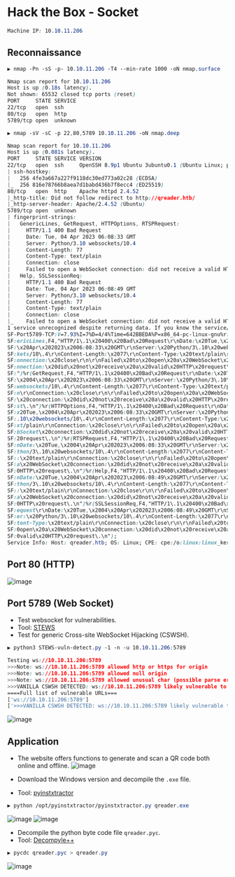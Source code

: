 # Hack the Box - Socket
```CSS
Machine IP: 10.10.11.206
```

## Reconnaissance
```CSS
▶ nmap -Pn -sS -p- 10.10.11.206 -T4 --min-rate 1000 -oN nmap.surface

Nmap scan report for 10.10.11.206
Host is up (0.18s latency).
Not shown: 65532 closed tcp ports (reset)
PORT     STATE SERVICE
22/tcp   open  ssh
80/tcp   open  http
5789/tcp open  unknown
```

```CSS
▶ nmap -sV -sC -p 22,80,5789 10.10.11.206 -oN nmap.deep

Nmap scan report for 10.10.11.206                                                     
Host is up (0.081s latency).                                                     
PORT     STATE SERVICE VERSION                                                        
22/tcp   open  ssh     OpenSSH 8.9p1 Ubuntu 3ubuntu0.1 (Ubuntu Linux; protocol 2.0)
| ssh-hostkey:                                                                        
|   256 4fe3a667a227f9118dc30ed773a02c28 (ECDSA)                          
|_  256 816e78766b8aea7d1babd436b7f8ecc4 (ED25519)                        
80/tcp   open  http    Apache httpd 2.4.52                                            
|_http-title: Did not follow redirect to http://qreader.htb/              
|_http-server-header: Apache/2.4.52 (Ubuntu)                              
5789/tcp open  unknown                                                                
| fingerprint-strings:                                                                
|   GenericLines, GetRequest, HTTPOptions, RTSPRequest:                   
|     HTTP/1.1 400 Bad Request                                                        
|     Date: Tue, 04 Apr 2023 06:08:33 GMT                                             
|     Server: Python/3.10 websockets/10.4                                             
|     Content-Length: 77                                                              
|     Content-Type: text/plain                                                        
|     Connection: close                                                               
|     Failed to open a WebSocket connection: did not receive a valid HTTP request.
|   Help, SSLSessionReq:                                                              
|     HTTP/1.1 400 Bad Request     
|     Date: Tue, 04 Apr 2023 06:08:49 GMT                                             
|     Server: Python/3.10 websockets/10.4
|     Content-Length: 77                                                                                                                                                    
|     Content-Type: text/plain                                                                                                                                              
|     Connection: close                                                                                                                                                     
|_    Failed to open a WebSocket connection: did not receive a valid HTTP request.
1 service unrecognized despite returning data. If you know the service/version, please submit the following fingerprint at https://nmap.org/cgi-bin/submit.cgi?new-service :
SF-Port5789-TCP:V=7.93%I=7%D=4/4%Time=642BBEDA%P=x86_64-pc-linux-gnu%r(Gen
SF:ericLines,F4,"HTTP/1\.1\x20400\x20Bad\x20Request\r\nDate:\x20Tue,\x2004
SF:\x20Apr\x202023\x2006:08:33\x20GMT\r\nServer:\x20Python/3\.10\x20websoc
SF:kets/10\.4\r\nContent-Length:\x2077\r\nContent-Type:\x20text/plain\r\nC
SF:onnection:\x20close\r\n\r\nFailed\x20to\x20open\x20a\x20WebSocket\x20co
SF:nnection:\x20did\x20not\x20receive\x20a\x20valid\x20HTTP\x20request\.\n
SF:")%r(GetRequest,F4,"HTTP/1\.1\x20400\x20Bad\x20Request\r\nDate:\x20Tue,
SF:\x2004\x20Apr\x202023\x2006:08:33\x20GMT\r\nServer:\x20Python/3\.10\x20
SF:websockets/10\.4\r\nContent-Length:\x2077\r\nContent-Type:\x20text/plai
SF:n\r\nConnection:\x20close\r\n\r\nFailed\x20to\x20open\x20a\x20WebSocket
SF:\x20connection:\x20did\x20not\x20receive\x20a\x20valid\x20HTTP\x20reque
SF:st\.\n")%r(HTTPOptions,F4,"HTTP/1\.1\x20400\x20Bad\x20Request\r\nDate:\
SF:x20Tue,\x2004\x20Apr\x202023\x2006:08:33\x20GMT\r\nServer:\x20Python/3\
SF:.10\x20websockets/10\.4\r\nContent-Length:\x2077\r\nContent-Type:\x20te
SF:xt/plain\r\nConnection:\x20close\r\n\r\nFailed\x20to\x20open\x20a\x20We
SF:bSocket\x20connection:\x20did\x20not\x20receive\x20a\x20valid\x20HTTP\x
SF:20request\.\n")%r(RTSPRequest,F4,"HTTP/1\.1\x20400\x20Bad\x20Request\r\
SF:nDate:\x20Tue,\x2004\x20Apr\x202023\x2006:08:33\x20GMT\r\nServer:\x20Py
SF:thon/3\.10\x20websockets/10\.4\r\nContent-Length:\x2077\r\nContent-Type
SF::\x20text/plain\r\nConnection:\x20close\r\n\r\nFailed\x20to\x20open\x20
SF:a\x20WebSocket\x20connection:\x20did\x20not\x20receive\x20a\x20valid\x2
SF:0HTTP\x20request\.\n")%r(Help,F4,"HTTP/1\.1\x20400\x20Bad\x20Request\r\
SF:nDate:\x20Tue,\x2004\x20Apr\x202023\x2006:08:49\x20GMT\r\nServer:\x20Py
SF:thon/3\.10\x20websockets/10\.4\r\nContent-Length:\x2077\r\nContent-Type
SF::\x20text/plain\r\nConnection:\x20close\r\n\r\nFailed\x20to\x20open\x20
SF:a\x20WebSocket\x20connection:\x20did\x20not\x20receive\x20a\x20valid\x2
SF:0HTTP\x20request\.\n")%r(SSLSessionReq,F4,"HTTP/1\.1\x20400\x20Bad\x20R
SF:equest\r\nDate:\x20Tue,\x2004\x20Apr\x202023\x2006:08:49\x20GMT\r\nServ
SF:er:\x20Python/3\.10\x20websockets/10\.4\r\nContent-Length:\x2077\r\nCon
SF:tent-Type:\x20text/plain\r\nConnection:\x20close\r\n\r\nFailed\x20to\x2
SF:0open\x20a\x20WebSocket\x20connection:\x20did\x20not\x20receive\x20a\x2
SF:0valid\x20HTTP\x20request\.\n");
Service Info: Host: qreader.htb; OS: Linux; CPE: cpe:/o:linux:linux_kernel
```
## Port 80 (HTTP)
![image](https://user-images.githubusercontent.com/83878909/229703936-7e17a816-81bd-423d-85d0-87340533cdc2.png)

## Port 5789 (Web Socket)
- Test websocket for vulnerabilities.
- Tool: [STEWS](https://github.com/PalindromeLabs/STEWS)
- Test for generic Cross-site WebSocket Hijacking (CSWSH).

```CSS
▶ python3 STEWS-vuln-detect.py -1 -n -u 10.10.11.206:5789

Testing ws://10.10.11.206:5789
>>>Note: ws://10.10.11.206:5789 allowed http or https for origin
>>>Note: ws://10.10.11.206:5789 allowed null origin
>>>Note: ws://10.10.11.206:5789 allowed unusual char (possible parse error)
>>>VANILLA CSWSH DETECTED: ws://10.10.11.206:5789 likely vulnerable to vanilla CSWSH (any origin)
====Full list of vulnerable URLs===
['ws://10.10.11.206:5789']
['>>>VANILLA CSWSH DETECTED: ws://10.10.11.206:5789 likely vulnerable to vanilla CSWSH (any origin)']
```
![image](https://user-images.githubusercontent.com/83878909/229711076-b95bf50d-7021-4e24-8d5a-8d28cb23c0a1.png)

## Application
- The website offers functions to generate and scan a QR code both online and offline.
![image](https://user-images.githubusercontent.com/83878909/229722201-95ca3832-3091-42b6-ab72-70edc0d413fe.png)

- Download the Windows version and decompile the `.exe` file.
- Tool: [pyinstxtractor](https://github.com/extremecoders-re/pyinstxtractor)
```CSS
▶ python /opt/pyinstxtractor/pyinstxtractor.py qreader.exe
```
![image](https://user-images.githubusercontent.com/83878909/229724067-57f3db4f-3de5-4057-b3c1-c4a9c74a9fd8.png)
![image](https://user-images.githubusercontent.com/83878909/229725104-5a4320b4-2d0a-4033-9924-908951d05a2c.png)

- Decompile the python byte code file `qreader.pyc`.
- Tool: [Decompyle++](https://github.com/zrax/pycdc)
```CSS
▶ pycdc qreader.pyc > qreader.py
```
![image](https://user-images.githubusercontent.com/83878909/230316867-b080dca6-cdfd-4ebd-a4e3-2c437f9ecc46.png)

